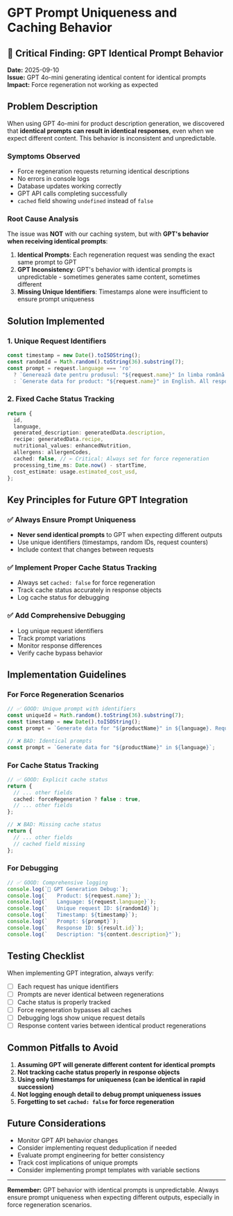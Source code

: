 # GPT Prompt Uniqueness and Caching Behavior

## 🚨 Critical Finding: GPT Identical Prompt Behavior

**Date:** 2025-09-10  
**Issue:** GPT 4o-mini generating identical content for identical prompts  
**Impact:** Force regeneration not working as expected  

## Problem Description

When using GPT 4o-mini for product description generation, we discovered that **identical prompts can result in identical responses**, even when we expect different content. This behavior is inconsistent and unpredictable.

### Symptoms Observed
- Force regeneration requests returning identical descriptions
- No errors in console logs
- Database updates working correctly
- GPT API calls completing successfully
- `cached` field showing `undefined` instead of `false`

### Root Cause Analysis
The issue was **NOT** with our caching system, but with **GPT's behavior when receiving identical prompts**:

1. **Identical Prompts**: Each regeneration request was sending the exact same prompt to GPT
2. **GPT Inconsistency**: GPT's behavior with identical prompts is unpredictable - sometimes generates same content, sometimes different
3. **Missing Unique Identifiers**: Timestamps alone were insufficient to ensure prompt uniqueness

## Solution Implemented

### 1. Unique Request Identifiers
```typescript
const timestamp = new Date().toISOString();
const randomId = Math.random().toString(36).substring(7);
const prompt = request.language === 'ro' 
  ? `Generează date pentru produsul: "${request.name}" în limba română. Toate răspunsurile trebuie să fie în română, inclusiv descrierea, ingredientele și alerganii. Timestamp: ${timestamp} | Request ID: ${randomId}`
  : `Generate data for product: "${request.name}" in English. All responses must be in English, including description, ingredients, and allergens. Timestamp: ${timestamp} | Request ID: ${randomId}`;
```

### 2. Fixed Cache Status Tracking
```typescript
return {
  id,
  language,
  generated_description: generatedData.description,
  recipe: generatedData.recipe,
  nutritional_values: enhancedNutrition,
  allergens: allergenCodes,
  cached: false, // ← Critical: Always set for force regeneration
  processing_time_ms: Date.now() - startTime,
  cost_estimate: usage.estimated_cost_usd,
};
```

## Key Principles for Future GPT Integration

### ✅ Always Ensure Prompt Uniqueness
- **Never send identical prompts** to GPT when expecting different outputs
- Use unique identifiers (timestamps, random IDs, request counters)
- Include context that changes between requests

### ✅ Implement Proper Cache Status Tracking
- Always set `cached: false` for force regeneration
- Track cache status accurately in response objects
- Log cache status for debugging

### ✅ Add Comprehensive Debugging
- Log unique request identifiers
- Track prompt variations
- Monitor response differences
- Verify cache bypass behavior

## Implementation Guidelines

### For Force Regeneration Scenarios
```typescript
// ✅ GOOD: Unique prompt with identifiers
const uniqueId = Math.random().toString(36).substring(7);
const timestamp = new Date().toISOString();
const prompt = `Generate data for "${productName}" in ${language}. Request ID: ${uniqueId} | Timestamp: ${timestamp}`;

// ❌ BAD: Identical prompts
const prompt = `Generate data for "${productName}" in ${language}`;
```

### For Cache Status Tracking
```typescript
// ✅ GOOD: Explicit cache status
return {
  // ... other fields
  cached: forceRegeneration ? false : true,
  // ... other fields
};

// ❌ BAD: Missing cache status
return {
  // ... other fields
  // cached field missing
};
```

### For Debugging
```typescript
// ✅ GOOD: Comprehensive logging
console.log(`🤖 GPT Generation Debug:`);
console.log(`   Product: ${request.name}`);
console.log(`   Language: ${request.language}`);
console.log(`   Unique request ID: ${randomId}`);
console.log(`   Timestamp: ${timestamp}`);
console.log(`   Prompt: ${prompt}`);
console.log(`   Response ID: ${result.id}`);
console.log(`   Description: "${content.description}"`);
```

## Testing Checklist

When implementing GPT integration, always verify:

- [ ] Each request has unique identifiers
- [ ] Prompts are never identical between regenerations
- [ ] Cache status is properly tracked
- [ ] Force regeneration bypasses all caches
- [ ] Debugging logs show unique request details
- [ ] Response content varies between identical product regenerations

## Common Pitfalls to Avoid

1. **Assuming GPT will generate different content for identical prompts**
2. **Not tracking cache status properly in response objects**
3. **Using only timestamps for uniqueness (can be identical in rapid succession)**
4. **Not logging enough detail to debug prompt uniqueness issues**
5. **Forgetting to set `cached: false` for force regeneration**

## Future Considerations

- Monitor GPT API behavior changes
- Consider implementing request deduplication if needed
- Evaluate prompt engineering for better consistency
- Track cost implications of unique prompts
- Consider implementing prompt templates with variable sections

---

**Remember:** GPT behavior with identical prompts is unpredictable. Always ensure prompt uniqueness when expecting different outputs, especially in force regeneration scenarios.
